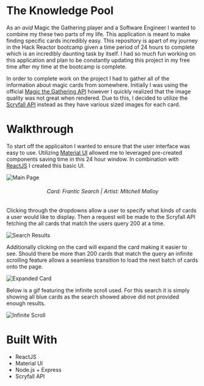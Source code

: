 # The Knowledge Pool #

As an <em>avid</em> Magic the Gathering player and a Software Engineer I wanted to combine my these two parts of my life. This application is meant to make finding specific cards incredibly easy. This repository is apart of my journey in the Hack Reactor bootcamp given a time period of 24 hours to complete which is an incredibly daunting task by itself. I had so much fun working on this application and plan to be constantly updating this project in my free time after my time at the bootcamp is complete.

In order to complete work on the project I had to gather all of the information about magic cards from somewhere. Initially I was using the official [Magic the Gathering API](https://docs.magicthegathering.io/) however I quickly realized that the image quality was not great when rendered. Due to this, I decided to utilize the [Scryfall API](https://scryfall.com/docs/api) instead as they have various sized images for each card.

# Walkthrough #

To start off the applicaiton I wanted to ensure that the user interface was easy to use. Utilizing [Material UI](https://material-ui.com/) allowed me to leveraged pre-created components saving time in this 24 hour window. In combination with [ReactJS](https://reactjs.org/) I created this basic UI.

![Main Page](https://raw.githubusercontent.com/Aaron-Fink/The-Knowldege-Pool/main/misc/theknowledgepoolhome.png)
<h6 align="center">Card: Frantic Search | Artist: Mitchell Malloy</h6>


Clicking through the dropdowns allow a user to specify what kinds of cards a user would like to display. Then a request will be made to the Scryfall API fetching the all cards that match the users query 200 at a time.

![Search Results](https://raw.githubusercontent.com/Aaron-Fink/The-Knowldege-Pool/main/misc/theknowledgepoolsearch.png)


Additionally clicking on the card will expand the card making it easier to see. Should there be more than 200 cards that match the query an infinite scrolling feature allows a seamless transition to load the next batch of cards onto the page.

![Expanded Card](https://raw.githubusercontent.com/Aaron-Fink/The-Knowldege-Pool/main/misc/theknowledgepoolexpand.png)


Below is a gif featuring the infinite scroll used. For this search it is simply showing all blue cards as the search showed above did not provided enough results.

![Infinite Scroll](https://raw.githubusercontent.com/Aaron-Fink/The-Knowldege-Pool/main/misc/theknowledgepoolscroll.gif)


# Built With #

<ul>
  <li>ReactJS</li>
  <li>Material UI</li>
  <li>Node.js + Express</li>
  <li>Scryfall API</li>
</ul>
